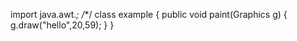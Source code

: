 import java.awt.*;
/*<applet code="example.class" ></applet>*/
class example 
{
public void paint(Graphics g)
{
g.draw("hello",20,59);
}
}
